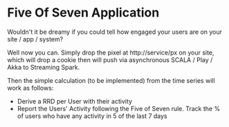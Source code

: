 Five Of Seven Application
=========================

Wouldn't it be dreamy if you could tell how engaged your users are on your site / app / system?

Well now you can.  Simply drop the pixel at http://service/px on your site, which will drop a cookie
then will push via asynchronous SCALA / Play / Akka to Streaming Spark.

Then the simple calculation (to be implemented) from the time series will work as follows:

* Derive a RRD per User with their activity
* Report the Users' Activity following the Five of Seven rule.  Track the % of users who have any activity in 5 of the last 7 days
